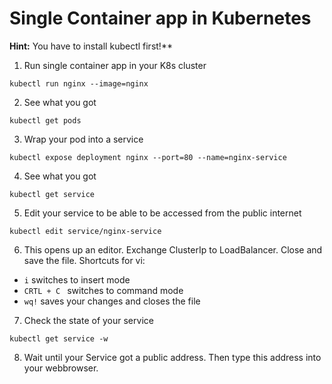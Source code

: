 # Single Container app in Kubernetes

**Hint:** You have to install kubectl first!**

1. Run single container app in your K8s cluster
```
kubectl run nginx --image=nginx
```
2. See what you got
```
kubectl get pods
```
3. Wrap your pod into a service 
```
kubectl expose deployment nginx --port=80 --name=nginx-service
```
4. See what you got
```
kubectl get service
```
5. Edit your service to be able to be accessed from the public internet
```
kubectl edit service/nginx-service
```
6. This opens up an editor. Exchange ClusterIp to LoadBalancer. Close and save the file.
Shortcuts for vi:
- `i` switches to insert mode
- `CRTL + C ` switches to command mode
- `wq!` saves your changes and closes the file

7. Check the state of your service
```
kubectl get service -w
```
8. Wait until your Service got a public address. Then type this address into your webbrowser.
